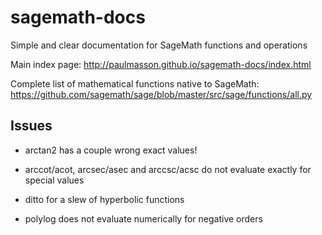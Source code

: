 # sagemath-docs

Simple and clear documentation for SageMath functions and operations

Main index page: http://paulmasson.github.io/sagemath-docs/index.html

Complete list of mathematical functions native to SageMath:  
https://github.com/sagemath/sage/blob/master/src/sage/functions/all.py

## Issues

* arctan2 has a couple wrong exact values!

* arccot/acot, arcsec/asec and arccsc/acsc do not evaluate exactly for special values

* ditto for a slew of hyperbolic functions

* polylog does not evaluate numerically for negative orders
